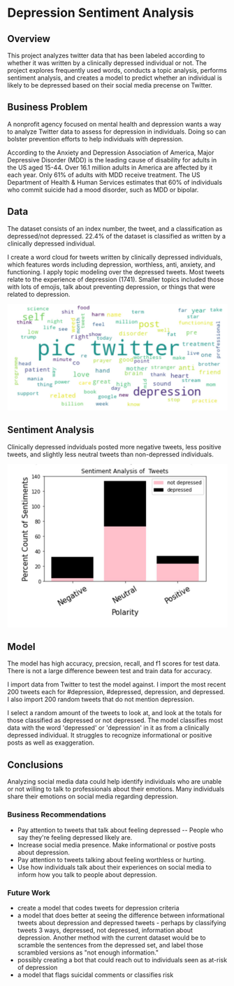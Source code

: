 # Depression Sentiment Analysis

## Overview

This project analyzes twitter data that has been labeled according to whether it was written by a clinically depressed individual or not.  The project explores frequently used words, conducts a topic analysis, performs sentiment analysis, and creates a model to predict whether an individual is likely to be depressed based on their social media precense on Twitter. 

## Business Problem  

A nonprofit agency focused on mental health and depression wants a way to analyze Twitter data to assess for depression in individuals. Doing so can bolster prevention efforts to help individuals with depression.  

According to the Anxiety and Depression Association of America, Major Depressive Disorder (MDD) is the leading cause of disability for adults in the US aged 15-44. Over 16.1 million adults in America are affected by it each year.  Only 61% of adults with MDD receive treatment.  The US Department of Health & Human Services estimates that 60% of individuals who commit suicide had a mood disorder, such as MDD or bipolar.  

## Data

The dataset consists of an index number, the tweet, and a classification as depressed/not depressed.  22.4% of the dataset is classified as written by a clinically depressed individual. 

I create a word cloud for tweets written by clinically depressed individuals, which features words including depression, worthless, anti, anxiety, and functioning.  I apply topic modeling over the depressed tweets. Most tweets relate to the experience of depression (1741). Smaller topics included those with lots of emojis, talk about preventing depression, or things that were related to depression. 

![picture](https://github.com/kstrickland680/DepressionSentimentalAnalysis/blob/main/images/depressionwordcloud.JPG)


## Sentiment Analysis 

Clinically depressed indviduals posted more negative tweets, less positive tweets, and slightly less neutral tweets than non-depressed individuals. 

![picture](https://github.com/kstrickland680/DepressionSentimentalAnalysis/blob/main/images/SentimentAnalysis.JPG)


## Model

The model has high accuracy, precsion, recall, and f1 scores for test data.  There is not a large difference beween test and train data for accuracy.  

I import data from Twitter to test the model against. I import the most recent 200 tweets each for #depression, #depressed, depression, and depressed. I also import 200 random tweets that do not mention depression.

I select a random amount of the tweets to look at, and look at the totals for those classified as depressed or not depressed. The model classifies most data with the word 'depressed' or 'depression' in it as from a clinically depressed individual. It struggles to recognize informational or positive posts as well as exaggeration.

## Conclusions

Analyzing social media data could help identify individuals who are unable or not willing to talk to professionals about their emotions. Many individuals share their emotions on social media regarding depression.  

### Business Recommendations

*   Pay attention to tweets that talk about feeling depressed -- People who say they're feeling depressed likely are.  
*   Increase social media presence.  Make informational or postive posts about depression.  
*   Pay attention to tweets talking about feeling worthless or hurting. 
*   Use how individuals talk about their experiences on social media to inform how you talk to people about depression. 

### Future Work

- create a model that codes tweets for depression criteria
- a model that does better at seeing the difference between informational tweets about depression and depressed tweets - perhaps by classifying tweets 3 ways, depressed, not depressed, information about depression.  Another method with the current dataset would be to scramble the sentences from the depressed set, and label those scrambled versions as "not enough information." 
- possibly creating a bot that could reach out to individuals seen as at-risk of depression 
- a model that flags suicidal comments or classifies risk 
